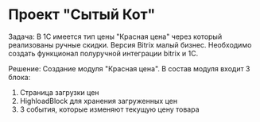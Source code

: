# Проект "Сытый Кот"

Задача: В 1С имеется тип цены "Красная цена" через который реализованы ручные скидки. Версия Bitrix малый бизнес. Необходимо создать функционал полуручной интеграции bitrix и 1C.  

Решение: Создание модуля "Красная цена". 
В состав модуля входит 3 блока: 
  1) Страница загрузки цен
  2) HighloadBlock для хранения загруженных цен
  3) 3 события, которые изменяют текущую цену товара
